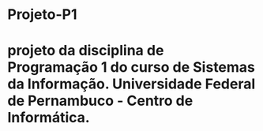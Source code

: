 # Projeto-P1
# projeto da disciplina de Programação 1 do curso de Sistemas da Informação. Universidade Federal de Pernambuco - Centro de Informática.
